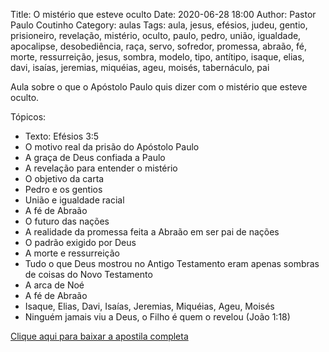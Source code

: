 Title: O mistério que esteve oculto
Date: 2020-06-28 18:00
Author: Pastor Paulo Coutinho
Category: aulas
Tags: aula, jesus, efésios, judeu, gentio, prisioneiro, revelação, mistério, oculto, paulo, pedro, união, igualdade, apocalipse, desobediência, raça, servo, sofredor, promessa, abraão, fé, morte, ressurreição, jesus, sombra, modelo, tipo, antítipo, isaque, elias, davi, isaías, jeremias, miquéias, ageu, moisés, tabernáculo, pai

Aula sobre o que o Apóstolo Paulo quis dizer com o mistério que esteve oculto.

Tópicos:

- Texto: Efésios 3:5
- O motivo real da prisão do Apóstolo Paulo
- A graça de Deus confiada a Paulo
- A revelação para entender o mistério
- O objetivo da carta
- Pedro e os gentios
- União e igualdade racial
- A fé de Abraão
- O futuro das nações
- A realidade da promessa feita a Abraão em ser pai de nações
- O padrão exigido por Deus
- A morte e ressurreição
- Tudo o que Deus mostrou no Antigo Testamento eram apenas sombras de coisas do Novo Testamento
- A arca de Noé
- A fé de Abraão
- Isaque, Elias, Davi, Isaías, Jeremias, Miquéias, Ageu, Moisés
- Ninguém jamais viu a Deus, o Filho é quem o revelou (João 1:18)


[Clique aqui para baixar a apostila completa](https://www.dropbox.com/s/gvrejed0bkhgwxn/Aula%20EBD%20-%20O%20mist%C3%A9rio%20que%20esteve%20oculto%20-%2028_06_2020.pdf?dl=1)